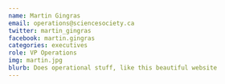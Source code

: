 ```yaml
---
name: Martin Gingras
email: operations@sciencesociety.ca
twitter: martin_gingras
facebook: martin.gingras
categories: executives
role: VP Operations
img: martin.jpg
blurb: Does operational stuff, like this beautiful website
---
```

